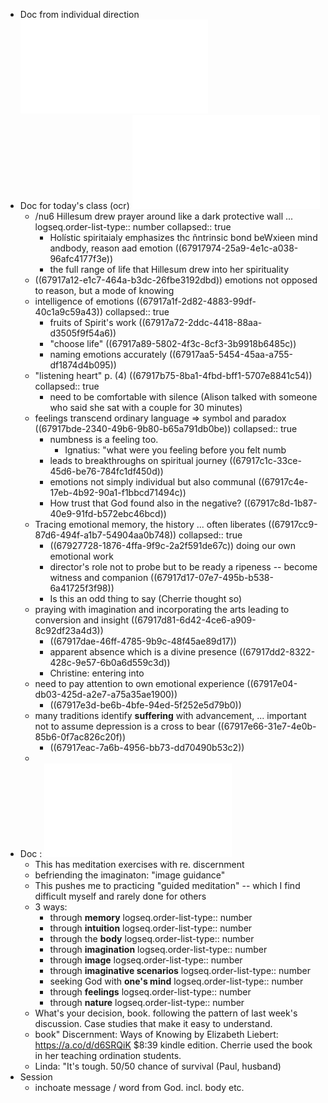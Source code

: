 - Doc from individual direction ![Materials For Class One Formation - Jan 5 2024 - 6-07 PM-2pages.pdf](../assets/Materials_For_Class_One_Formation_-_Jan_5_2024_-_6-07_PM-2pages_1737586821224_0.pdf)
- Doc for today's class (ocr) ![Working with emotions in spiritual direction - Jan 11 2021 - 4-54 PM-1-output.pdf](../assets/Working_with_emotions_in_spiritual_direction_-_Jan_11_2021_-_4-54_PM-1-output_1737586845500_0.pdf)
	- /nu6 Hillesum drew prayer around like a dark protective wall ...
	  logseq.order-list-type:: number
	  collapsed:: true
		- Holístic spiritaialy emphasizes thc ñntrinsic bond beWxieen mind andbody, reason aad emotion ((67917974-25a9-4e1c-a038-96afc4177f3e))
		- the full range of life that Hillesum drew into her spirituality
	- ((67917a12-e1c7-464a-b3dc-26fbe3192dbd)) emotions not opposed to reason, but a mode of knowing
	- intelligence of emotions ((67917a1f-2d82-4883-99df-40c1a9c59a43))
	  collapsed:: true
		- fruits of Spirit's work ((67917a72-2ddc-4418-88aa-d3505f9f54a6))
		- "choose life" ((67917a89-5802-4f3c-8cf3-3b9918b6485c))
		- naming emotions accurately ((67917aa5-5454-45aa-a755-df1874d4b095))
	- "listening heart" p. (4) ((67917b75-8ba1-4fbd-bff1-5707e8841c54))
	  collapsed:: true
		- need to be comfortable with silence (Alison talked with someone who said she sat with a couple for 30 minutes)
	- feelings transcend ordinary language => symbol and paradox ((67917bde-2340-49b6-9b80-b65a791db0be))
	  collapsed:: true
		- numbness is a feeling too.
			- Ignatius: "what were you feeling before you felt numb
		- leads to breakthroughs on spiritual journey ((67917c1c-33ce-45d6-be76-784fc1df450d))
		- emotions not simply individual but also communal ((67917c4e-17eb-4b92-90a1-f1bbcd71494c))
		- How trust that God found also in the negative? ((67917c8d-1b87-40e9-91fd-b572ebc46bcd))
	- Tracing emotional memory, the history ... often liberates ((67917cc9-87d6-494f-a1b7-54904aa0b748))
	  collapsed:: true
		- ((67927728-1876-4ffa-9f9c-2a2f591de67c)) doing our own emotional work
		- director's role not to probe but to be ready a ripeness -- become witness and companion ((67917d17-07e7-495b-b538-6a41725f3f98))
		- Is this an odd thing to say (Cherrie thought so)
	- praying with imagination and incorporating the arts leading to conversion and insight ((67917d81-6d42-4ce6-a909-8c92df23a4d3))
		- ((67917dae-46ff-4785-9b9c-48f45ae89d17))
		- apparent absence which is a divine presence ((67917dd2-8322-428c-9e57-6b0a6d559c3d))
		- Christine: entering into
	- need to pay attention to own emotional experience ((67917e04-db03-425d-a2e7-a75a35ae1900))
		- ((67917e3d-be6b-4bfe-94ed-5f252e5d79b0))
	- many traditions identify **suffering** with advancement, ... important not to assume depression is a cross to bear ((67917e66-31e7-4e0b-85b6-0f7ac826c20f))
		- ((67917eac-7a6b-4956-bb73-dd70490b53c2))
	-
- Doc : ![Ways Of Knowing In Discernment - Jan 17 2025 - 9-01 AM.pdf](../assets/Ways_Of_Knowing_In_Discernment_-_Jan_17_2025_-_9-01_AM_1737588746451_0.pdf)
	- This has meditation exercises with re. discernment
	- befriending the imaginaton: "image guidance"
	- This pushes me to practicing "guided meditation" -- which I find difficult myself and rarely done for others
	- 3 ways:
		- through **memory**
		  logseq.order-list-type:: number
		- through **intuition**
		  logseq.order-list-type:: number
		- through the **body**
		  logseq.order-list-type:: number
		- through **imagination**
		  logseq.order-list-type:: number
		- through **image**
		  logseq.order-list-type:: number
		- through **imaginative scenarios**
		  logseq.order-list-type:: number
		- seeking God with **one's mind**
		  logseq.order-list-type:: number
		- through **feelings**
		  logseq.order-list-type:: number
		- through **nature**
		  logseq.order-list-type:: number
	- What's your decision, book. following the pattern of last week's discussion. Case studies that make it easy to understand.
	- book" Discernment: Ways of Knowing by Elizabeth Liebert: https://a.co/d/d6SRQiK   $8:39 kindle edition. Cherrie used the book in her teaching ordination students.
	- Linda: "It's tough. 50/50 chance of survival (Paul, husband)
- Session
	- inchoate message / word from God. incl. body etc.